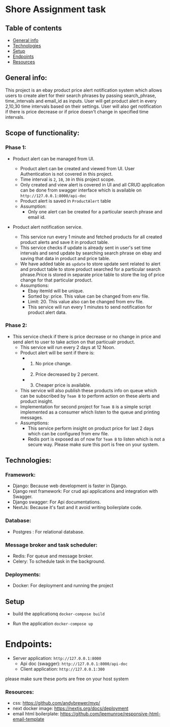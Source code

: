 # Shore Assignment task

## Table of contents
* [General info](#general-info)
* [Technologies](#technologies)
* [Setup](#setup)
* [Endpoints](#Endpoints)
* [Resources](#Resources)

## General info:
 This project is an ebay product price alert notification system which allows users to create alert for their search
 phrases by passing search_phrase, time_intervals and email_id as inputs. User will get product alert in every 2,10,30
 time intervals based on their settings. User will also get notification if there is price decrease or if price doesn't
 change in specified time intervals.

## Scope of functionality:
 ### Phase 1:
  * Product alert can be managed from UI.
    * Product alert can be created and viewed from UI. User Authentication is not covered in this project.
    * Time interval is `2`, `10`, `30` in this project scope.
    * Only created and view alert is covered in UI and all CRUD application can be done from swagger interface which
      is available on `http://127.0.0.1:8000/api-doc`
    * Product alert is saved in `ProductAlert` table
    * Assumption:
       * Only one alert can be created for a particular search phrase and email id.

  * Product alert notification service.
    * This service run every 1 minute and fetched products for all created product alerts and save it in product table.
    * This service checks if update is already sent in user's set time intervals and send update by searching search
      phrase on ebay and saving that data in product and price table.
    * We have added table as `update` to store update sent related to alert and product table to store product searched
      for a particular search phrase.Price is stored in separate
      price table to store the log of price change for that particular product.
    * Assumptions:
       * Ebay itemId will be unique.
       * Sorted by: price. This value can be changed from env file.
       * Limit: 20. This value also can be changed from env file.
       * This service will run every 1 minutes to send notification for product alert data.

  ### Phase 2:
* This service check if there is price decrease or no change in price and send alert to user to take action
      on that particualr product.
    * This service will run every 2 days at 12 Noon.
    * Product alert will be sent if there is:
      * 1. No price change.
      * 2. Price decreased by 2 percent.
      * 3. Cheaper price is available.
    * This service will also publish these products info on queue which can be subscribed by `Team B`
      to perform action on these alerts and product insight.
    * Implementation for second project for `Team B` is a simple script implemented as a consumer which
      listen to the queue and printing messages.
    * Assumptions:
       * This service perform insight on product price for last 2 days which can be configured from env file.
       * Redis port is exposed as of now for `Team B` to listen which is not a secure way.
         Please make sure this port is free on your system.

## Technologies:
   ### Framework:
   * Django: Because web development is faster in Django.
   * Django rest framework: For crud api applications and integration with Swagger.
   * Django swagger: For Api documentations.
   * NextJs: Because it's fast and it avoid writing boilerplate code.

   ### Database:
   * Postgres : For relational database.
   ### Message broker and task scheduler:
   * Redis: For queue and message broker.
   * Celery: To schedule task in the background.
   ### Deployments:
   * Docker: For deployment and running the project

## Setup
* build the applicationq
    ``docker-compose build``

* Run the application
    ``docker-compose up``

# Endpoints:

* Server application: `http://127.0.0.1:8000`
  * Api doc (swagger): `http://127.0.0.1:8000/api-doc`
  * Client  application: `http://127.0.0.1:300`

please make sure these ports are free on your host system

### Resources:
* css: https://github.com/andybrewer/mvp/
* next docker image: https://nextjs.org/docs/deployment
* email html boilerplate: https://github.com/leemunroe/responsive-html-email-template
